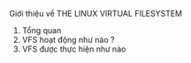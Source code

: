 Giới thiệu về THE LINUX VIRTUAL FILESYSTEM 

1. Tổng quan
2. VFS hoạt động như nào ?
3. VFS được thực hiện như nào 